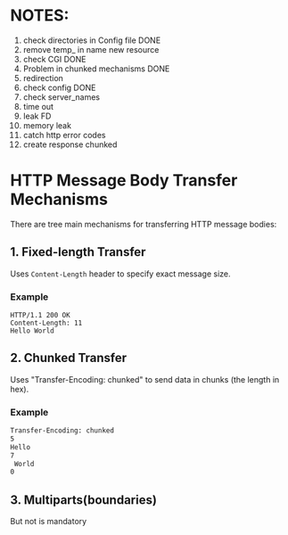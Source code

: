 # NOTES:
1) check directories in Config file     DONE
2) remove temp_ in name new resource
3) check CGI                            DONE
4) Problem in chunked mechanisms        DONE
5) redirection
6) check config                         DONE
7) check server_names
8) time out
9) leak FD
10) memory leak
11) catch http error codes
12) create response chunked



# HTTP Message Body Transfer Mechanisms

There are tree main mechanisms for transferring HTTP message bodies:

## 1. Fixed-length Transfer

Uses `Content-Length` header to specify exact message size.

### Example
```http
HTTP/1.1 200 OK
Content-Length: 11
Hello World
```



## 2. Chunked Transfer
Uses "Transfer-Encoding: chunked" to send data in chunks (the length in hex).
### Example
```HTTP/1.1 200 OK
Transfer-Encoding: chunked
5
Hello
7
 World
0
```
## 3. Multiparts(boundaries)
But not is mandatory